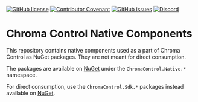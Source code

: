 [![GitHub license](https://img.shields.io/github/license/ChromaControl/Native?style=for-the-badge&color=00bb00)](https://github.com/ChromaControl/Native/blob/main/LICENSE.txt)
[![Contributor Covenant](https://img.shields.io/badge/Contributor%20Covenant-2.0-4baaaa?style=for-the-badge)](CODE_OF_CONDUCT.md)
[![GitHub issues](https://img.shields.io/github/issues/ChromaControl/Native?style=for-the-badge)](https://github.com/ChromaControl/Native/issues)
[![Discord](https://img.shields.io/discord/800996203609194517?style=for-the-badge&logo=discord&label=Discord&color=7289DA)](https://discord.gg/6xGy7cycrt)

# Chroma Control Native Components
This repository contains native components used as a part of Chroma Control as NuGet packages. They are not meant for direct consumption.

The packages are available on [NuGet](https://www.nuget.org/packages?q=ChromaControl.Native&includeComputedFrameworks=true&prerel=true&sortby=relevance) under the `ChromaControl.Native.*` namespace.

For direct consumption, use the `ChromaControl.Sdk.*` packages instead available on [NuGet](https://www.nuget.org/packages?q=ChromaControl.Sdk&includeComputedFrameworks=true&prerel=true&sortby=relevance).
